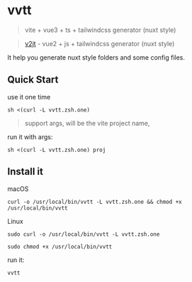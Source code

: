 # vvtt

> vite + vue3 + ts + tailwindcss generator (nuxt style)

> [v2jt](https://github.com/initdc/v2jt) - vue2 + js + tailwindcss generator (nuxt style)

It help you generate nuxt style folders and some config files.

## Quick Start

use it one time

`sh <(curl -L vvtt.zsh.one)`

> support args, will be the vite project name,

run it with args:

`sh <(curl -L vvtt.zsh.one) proj`

## Install it

macOS

`curl -o /usr/local/bin/vvtt -L vvtt.zsh.one && chmod +x /usr/local/bin/vvtt`

Linux

`sudo curl -o /usr/local/bin/vvtt -L vvtt.zsh.one`

`sudo chmod +x /usr/local/bin/vvtt`

run it:

`vvtt`
